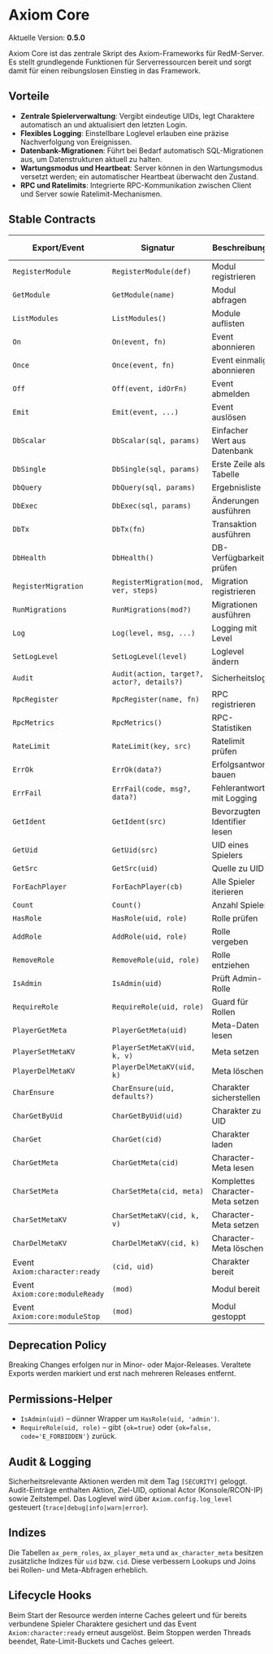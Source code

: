 # Axiom Core

Aktuelle Version: **0.5.0**

Axiom Core ist das zentrale Skript des Axiom-Frameworks für RedM-Server. Es stellt grundlegende Funktionen für Serverressourcen bereit und sorgt damit für einen reibungslosen Einstieg in das Framework.

## Vorteile

- **Zentrale Spielerverwaltung**: Vergibt eindeutige UIDs, legt Charaktere automatisch an und aktualisiert den letzten Login.
- **Flexibles Logging**: Einstellbare Loglevel erlauben eine präzise Nachverfolgung von Ereignissen.
- **Datenbank-Migrationen**: Führt bei Bedarf automatisch SQL-Migrationen aus, um Datenstrukturen aktuell zu halten.
- **Wartungsmodus und Heartbeat**: Server können in den Wartungsmodus versetzt werden; ein automatischer Heartbeat überwacht den Zustand.
- **RPC und Ratelimits**: Integrierte RPC-Kommunikation zwischen Client und Server sowie Ratelimit-Mechanismen.

## Stable Contracts

| Export/Event | Signatur | Beschreibung | Seit Version | Status |
|--------------|----------|--------------|--------------|--------|
| `RegisterModule` | `RegisterModule(def)` | Modul registrieren | 0.5.0 | stable |
| `GetModule` | `GetModule(name)` | Modul abfragen | 0.5.0 | stable |
| `ListModules` | `ListModules()` | Module auflisten | 0.5.0 | stable |
| `On` | `On(event, fn)` | Event abonnieren | 0.5.0 | stable |
| `Once` | `Once(event, fn)` | Event einmalig abonnieren | 0.5.0 | stable |
| `Off` | `Off(event, idOrFn)` | Event abmelden | 0.5.0 | stable |
| `Emit` | `Emit(event, ...)` | Event auslösen | 0.5.0 | stable |
| `DbScalar` | `DbScalar(sql, params)` | Einfacher Wert aus Datenbank | 0.5.0 | stable |
| `DbSingle` | `DbSingle(sql, params)` | Erste Zeile als Tabelle | 0.5.0 | stable |
| `DbQuery` | `DbQuery(sql, params)` | Ergebnisliste | 0.5.0 | stable |
| `DbExec` | `DbExec(sql, params)` | Änderungen ausführen | 0.5.0 | stable |
| `DbTx` | `DbTx(fn)` | Transaktion ausführen | 0.5.0 | stable |
| `DbHealth` | `DbHealth()` | DB-Verfügbarkeit prüfen | 0.5.0 | stable |
| `RegisterMigration` | `RegisterMigration(mod, ver, steps)` | Migration registrieren | 0.5.0 | stable |
| `RunMigrations` | `RunMigrations(mod?)` | Migrationen ausführen | 0.5.0 | stable |
| `Log` | `Log(level, msg, ...)` | Logging mit Level | 0.5.0 | stable |
| `SetLogLevel` | `SetLogLevel(level)` | Loglevel ändern | 0.5.0 | stable |
| `Audit` | `Audit(action, target?, actor?, details?)` | Sicherheitslog | 0.5.0 | stable |
| `RpcRegister` | `RpcRegister(name, fn)` | RPC registrieren | 0.5.0 | stable |
| `RpcMetrics` | `RpcMetrics()` | RPC-Statistiken | 0.5.0 | stable |
| `RateLimit` | `RateLimit(key, src)` | Ratelimit prüfen | 0.5.0 | stable |
| `ErrOk` | `ErrOk(data?)` | Erfolgsantwort bauen | 0.5.0 | stable |
| `ErrFail` | `ErrFail(code, msg?, data?)` | Fehlerantwort mit Logging | 0.5.0 | stable |
| `GetIdent` | `GetIdent(src)` | Bevorzugten Identifier lesen | 0.5.0 | stable |
| `GetUid` | `GetUid(src)` | UID eines Spielers | 0.5.0 | stable |
| `GetSrc` | `GetSrc(uid)` | Quelle zu UID | 0.5.0 | stable |
| `ForEachPlayer` | `ForEachPlayer(cb)` | Alle Spieler iterieren | 0.5.0 | stable |
| `Count` | `Count()` | Anzahl Spieler | 0.5.0 | stable |
| `HasRole` | `HasRole(uid, role)` | Rolle prüfen | 0.5.0 | stable |
| `AddRole` | `AddRole(uid, role)` | Rolle vergeben | 0.5.0 | stable |
| `RemoveRole` | `RemoveRole(uid, role)` | Rolle entziehen | 0.5.0 | stable |
| `IsAdmin` | `IsAdmin(uid)` | Prüft Admin-Rolle | 0.5.0 | stable |
| `RequireRole` | `RequireRole(uid, role)` | Guard für Rollen | 0.5.0 | stable |
| `PlayerGetMeta` | `PlayerGetMeta(uid)` | Meta-Daten lesen | 0.5.0 | stable |
| `PlayerSetMetaKV` | `PlayerSetMetaKV(uid, k, v)` | Meta setzen | 0.5.0 | stable |
| `PlayerDelMetaKV` | `PlayerDelMetaKV(uid, k)` | Meta löschen | 0.5.0 | stable |
| `CharEnsure` | `CharEnsure(uid, defaults?)` | Charakter sicherstellen | 0.5.0 | stable |
| `CharGetByUid` | `CharGetByUid(uid)` | Charakter zu UID | 0.5.0 | stable |
| `CharGet` | `CharGet(cid)` | Charakter laden | 0.5.0 | stable |
| `CharGetMeta` | `CharGetMeta(cid)` | Character-Meta lesen | 0.5.0 | stable |
| `CharSetMeta` | `CharSetMeta(cid, meta)` | Komplettes Character-Meta setzen | 0.5.0 | stable |
| `CharSetMetaKV` | `CharSetMetaKV(cid, k, v)` | Character-Meta setzen | 0.5.0 | stable |
| `CharDelMetaKV` | `CharDelMetaKV(cid, k)` | Character-Meta löschen | 0.5.0 | stable |
| Event `Axiom:character:ready` | `(cid, uid)` | Charakter bereit | 0.5.0 | stable |
| Event `Axiom:core:moduleReady` | `(mod)` | Modul bereit | 0.5.0 | stable |
| Event `Axiom:core:moduleStop` | `(mod)` | Modul gestoppt | 0.5.0 | stable |

## Deprecation Policy

Breaking Changes erfolgen nur in Minor- oder Major-Releases. Veraltete Exports werden markiert und erst nach mehreren Releases entfernt.

## Permissions-Helper

- `IsAdmin(uid)` – dünner Wrapper um `HasRole(uid, 'admin')`.
- `RequireRole(uid, role)` – gibt `{ok=true}` oder `{ok=false, code='E_FORBIDDEN'}` zurück.

## Audit & Logging

Sicherheitsrelevante Aktionen werden mit dem Tag `[SECURITY]` geloggt. Audit-Einträge enthalten Aktion, Ziel-UID, optional Actor (Konsole/RCON-IP) sowie Zeitstempel. Das Loglevel wird über `Axiom.config.log_level` gesteuert (`trace|debug|info|warn|error`).

## Indizes

Die Tabellen `ax_perm_roles`, `ax_player_meta` und `ax_character_meta` besitzen zusätzliche Indizes für `uid` bzw. `cid`. Diese verbessern Lookups und Joins bei Rollen- und Meta-Abfragen erheblich.

## Lifecycle Hooks

Beim Start der Resource werden interne Caches geleert und für bereits verbundene Spieler Charaktere gesichert und das Event `Axiom:character:ready` erneut ausgelöst. Beim Stoppen werden Threads beendet, Rate-Limit-Buckets und Caches geleert.

